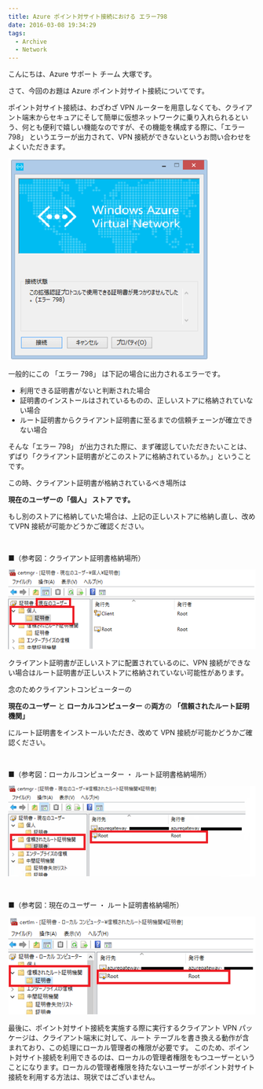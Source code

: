 ```yaml
---
title: Azure ポイント対サイト接続における エラー798
date: 2016-03-08 19:34:29
tags:
  - Archive
  - Network
---
```


こんにちは、Azure サポート チーム 大塚です。

さて、今回のお題は Azure ポイント対サイト接続についてです。

ポイント対サイト接続は、わざわざ VPN ルーターを用意しなくても、クライアント端末からセキュアにそして簡単に仮想ネットワークに乗り入れられるという、何とも便利で嬉しい機能なのですが、その機能を構成する際に、「エラー 798」 というエラーが出力されて、VPN 接続ができないというお問い合わせをよくいただきます。

![image-title](./p2s-vpn-error798/798.png)

一般的にこの 「エラー 798」 は下記の場合に出力されるエラーです。

* 利用できる証明書がないと判断された場合
* 証明書のインストールはされているものの、正しいストアに格納されていない場合
* ルート証明書からクライアント証明書に至るまでの信頼チェーンが確立できない場合

そんな「エラー 798」 が出力された際に、まず確認していただきたいことは、ずばり「クライアント証明書がどこのストアに格納されているか。」ということです。

この時、クライアント証明書が格納されているべき場所は

**現在のユーザーの「個人」 ストア です。**

もし別のストアに格納していた場合は、上記の正しいストアに格納し直し、改めてVPN 接続が可能かどうかご確認ください。

</br>

■（参考図：クライアント証明書格納場所）

![image-title](./p2s-vpn-error798/client.png)  

クライアント証明書が正しいストアに配置されているのに、VPN 接続ができない場合はルート証明書が正しいストアに格納されていない可能性があります。

念のためクライアントコンピューターの

**現在のユーザー** と **ローカルコンピューター** の**両方**の **「信頼されたルート証明機関」**

にルート証明書をインストールいただき、改めて VPN 接続が可能かどうかご確認ください。

</br>

■（参考図：ローカルコンピューター ・ ルート証明書格納場所）

![image-title](./p2s-vpn-error798/currentuser.png)  

</br>

■（参考図：現在のユーザー ・ ルート証明書格納場所）

![image-title](./p2s-vpn-error798/local.png)  

最後に、ポイント対サイト接続を実施する際に実行するクライアント VPN パッケージは、クライアント端末に対して、ルート テーブルを書き換える動作が含まれており、この処理にローカル管理者の権限が必要です。
このため、ポイント対サイト接続を利用できるのは、ローカルの管理者権限をもつユーザーということになります。ローカルの管理者権限を持たないユーザーがポイント対サイト接続を利用する方法は、現状ではございません。